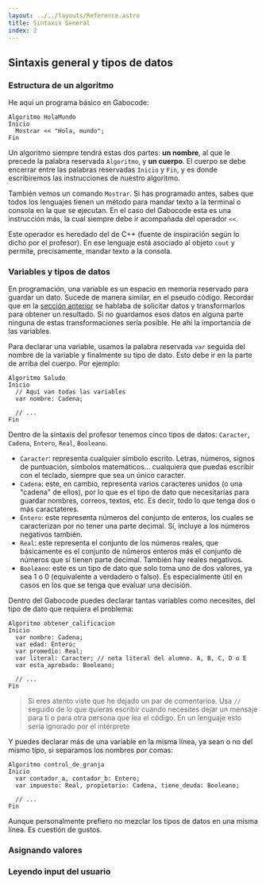 ```yaml
---
layout: ../../layouts/Reference.astro
title: Sintaxis General
index: 2
---
```


## Sintaxis general y tipos de datos

### Estructura de un algoritmo

He aquí un programa básico en Gabocode:

```gabo
Algoritmo HolaMundo
Inicio
  Mostrar << "Hola, mundo";
Fin
```

Un algoritmo siempre tendrá estas dos partes: **un nombre**, al que le precede la palabra reservada `Algoritmo`, y **un cuerpo**. El cuerpo se debe encerrar entre las palabras reservadas `Inicio` y `Fin`, y es donde escribiremos las instrucciones de nuestro algoritmo.

También vemos un comando `Mostrar`. Si has programado antes, sabes que todos los lenguajes tienen un método para mandar texto a la terminal o consola en la que se ejecutan. En el caso del Gabocode esta es una instrucción más, la cual siempre debe ir acompañada del operador `<<`.

Este operador es heredado del de C++ (fuente de inspiración según lo dicho por el profesor). En ese lenguaje está asociado al objeto `cout` y permite, precisamente, mandar texto a la consola.

### Variables y tipos de datos

En programación, una variable es un espacio en memoria reservado para guardar un dato. Sucede de manera similar, en el pseudo código. Recordar que en la [sección anterior](/gabocode/referencia/introduccion) se hablaba de solicitar datos y transformarlos para obtener un resultado. Si no guardamos esos datos en alguna parte ninguna de estas transformaciones sería posible. He ahí la importancia de las variables.

Para declarar una variable, usamos la palabra reservada `var` seguida del nombre de la variable y finalmente su tipo de dato. Esto debe ir en la parte de arriba del cuerpo. Por ejemplo:

```gabo
Algoritmo Saludo
Inicio
  // Aquí van todas las variables
  var nombre: Cadena;

  // ...
Fin
```

Dentro de la sintaxis del profesor tenemos cinco tipos de datos: `Caracter`, `Cadena`, `Entero`, `Real`, `Booleano`.

- `Caracter`: representa cualquier símbolo escrito. Letras, números, signos de puntuación, símbolos matemáticos... cualquiera que puedas escribir con el teclado, siempre que sea un único caracter.
- `Cadena`: este, en cambio, representa varios caracteres unidos (o una "cadena" de ellos), por lo que es el tipo de dato que necesitarías para guardar nombres, correos, textos, etc. Es decir, todo lo que tenga dos o más caractateres.
- `Entero`: este representa números del conjunto de enteros, los cuales se caracterizan por no tener una parte decimal. Sí, incluye a los números negativos también.
- `Real`: este representa el conjunto de los números reales, que básicamente es el conjunto de números enteros más el conjunto de números que sí tienen parte decimal. También hay reales negativos.
- `Booleano`: este es un tipo de dato que solo toma uno de dos valores, ya sea 1 o 0 (equivalente a verdadero o falso). Es especialmente útil en casos en los que se tenga que evaluar una decisión.

Dentro del Gabocode puedes declarar tantas variables como necesites, del tipo de dato que requiera el problema:

```gabo
Algoritmo obtener_calificacion
Inicio
  var nombre: Cadena;
  var edad: Entero;
  var promedio: Real;
  var literal: Caracter; // nota literal del alumno. A, B, C, D o E
  var esta_aprobado: Booleano;

  // ...
Fin
```

> Si eres atento viste que he dejado un par de comentarios. Usa `//` seguido de lo que quieras escribir cuando necesites dejar un mensaje para ti o para otra persona que lea el código. En un lenguaje esto sería ignorado por el intérprete

Y puedes declarar más de una variable en la misma línea, ya sean o no del mismo tipo, si separamos los nombres por comas:

```gabo
Algoritmo control_de_granja
Inicio
  var contador_a, contador_b: Entero;
  var impuesto: Real, propietario: Cadena, tiene_deuda: Booleano;

  // ...
Fin
```

Aunque personalmente prefiero no mezclar los tipos de datos en una misma línea. Es cuestión de gustos.
### Asignando valores

### Leyendo input del usuario

